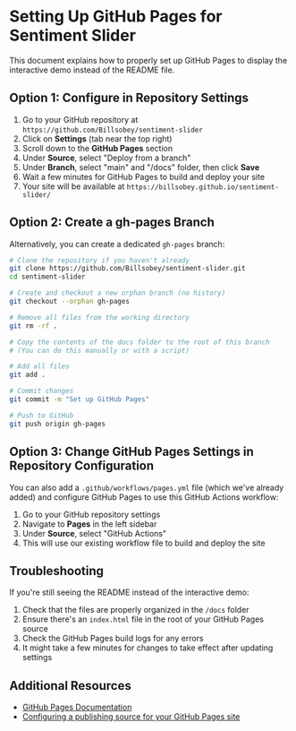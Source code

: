 # Setting Up GitHub Pages for Sentiment Slider

This document explains how to properly set up GitHub Pages to display the interactive demo instead of the README file.

## Option 1: Configure in Repository Settings

1. Go to your GitHub repository at `https://github.com/Billsobey/sentiment-slider`
2. Click on **Settings** (tab near the top right)
3. Scroll down to the **GitHub Pages** section
4. Under **Source**, select "Deploy from a branch"
5. Under **Branch**, select "main" and "/docs" folder, then click **Save**
6. Wait a few minutes for GitHub Pages to build and deploy your site
7. Your site will be available at `https://billsobey.github.io/sentiment-slider/`

## Option 2: Create a gh-pages Branch

Alternatively, you can create a dedicated `gh-pages` branch:

```bash
# Clone the repository if you haven't already
git clone https://github.com/Billsobey/sentiment-slider.git
cd sentiment-slider

# Create and checkout a new orphan branch (no history)
git checkout --orphan gh-pages

# Remove all files from the working directory
git rm -rf .

# Copy the contents of the docs folder to the root of this branch
# (You can do this manually or with a script)

# Add all files
git add .

# Commit changes
git commit -m "Set up GitHub Pages"

# Push to GitHub
git push origin gh-pages
```

## Option 3: Change GitHub Pages Settings in Repository Configuration

You can also add a `.github/workflows/pages.yml` file (which we've already added) and configure GitHub Pages to use this GitHub Actions workflow:

1. Go to your GitHub repository settings
2. Navigate to **Pages** in the left sidebar
3. Under **Source**, select "GitHub Actions"
4. This will use our existing workflow file to build and deploy the site

## Troubleshooting

If you're still seeing the README instead of the interactive demo:

1. Check that the files are properly organized in the `/docs` folder
2. Ensure there's an `index.html` file in the root of your GitHub Pages source
3. Check the GitHub Pages build logs for any errors
4. It might take a few minutes for changes to take effect after updating settings

## Additional Resources

- [GitHub Pages Documentation](https://docs.github.com/en/pages)
- [Configuring a publishing source for your GitHub Pages site](https://docs.github.com/en/pages/getting-started-with-github-pages/configuring-a-publishing-source-for-your-github-pages-site)